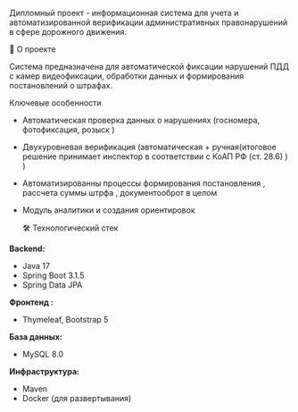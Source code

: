 Дипломный проект - информационная система для  учета и автоматизированной  верификации  административных правонарушений в сфере дорожного движения.

📌 О проекте

Система предназначена для автоматической фиксации нарушений ПДД с камер видеофиксации, обработки данных и формирования постановлений о штрафах.

 Ключевые особенности

- Автоматическая проверка данных о нарушениях (госномера, фотофиксация, розыск )
- Двухуровневая верификация (автоматическая + ручная(итоговое решение принимает инспектор в соответствии с КоАП РФ (ст. 28.6) ) )
- Автоматизированны процессы формирования постановления , рассчета суммы штрфа , документооброт в целом
- Модуль аналитики и создания ориентировок

  🛠 Технологический стек

**Backend:**
- Java 17
- Spring Boot 3.1.5
- Spring Data JPA

**Фронтенд :**
- Thymeleaf, Bootstrap 5

**База данных:**
- MySQL 8.0


**Инфраструктура:**
- Maven
- Docker (для развертывания)
